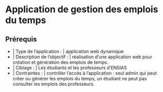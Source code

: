# Application de gestion des emplois du temps

## Prérequis

- | Type de l’application : | application web dynamique
- | Description de l’objectif : | réalisation d’une application web pour création et génération des emplois de temps.
- | Ciblage : | Les étudiants et les professeurs d’ENSIAS
- | Contraintes : | contrôler l’accès à l’application : seul admin qui peut créer ou générer les emplois du temps, un étudiant ne peut pas consulter les emplois des professeurs.
